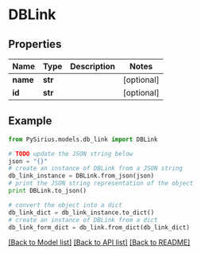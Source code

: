 # DBLink



## Properties

Name | Type | Description | Notes
------------ | ------------- | ------------- | -------------
**name** | **str** |  | [optional] 
**id** | **str** |  | [optional] 

## Example

```python
from PySirius.models.db_link import DBLink

# TODO update the JSON string below
json = "{}"
# create an instance of DBLink from a JSON string
db_link_instance = DBLink.from_json(json)
# print the JSON string representation of the object
print DBLink.to_json()

# convert the object into a dict
db_link_dict = db_link_instance.to_dict()
# create an instance of DBLink from a dict
db_link_form_dict = db_link.from_dict(db_link_dict)
```
[[Back to Model list]](../README.md#documentation-for-models) [[Back to API list]](../README.md#documentation-for-api-endpoints) [[Back to README]](../README.md)


